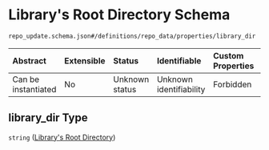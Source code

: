 # Library's Root Directory Schema

```txt
repo_update.schema.json#/definitions/repo_data/properties/library_dir
```



| Abstract            | Extensible | Status         | Identifiable            | Custom Properties | Additional Properties | Access Restrictions | Defined In                                                                           |
| :------------------ | :--------- | :------------- | :---------------------- | :---------------- | :-------------------- | :------------------ | :----------------------------------------------------------------------------------- |
| Can be instantiated | No         | Unknown status | Unknown identifiability | Forbidden         | Allowed               | none                | [repo-update.schema.json*](../../out/repo-update.schema.json "open original schema") |

## library_dir Type

`string` ([Library's Root Directory](repo-update-definitions-git-repository-properties-librarys-root-directory.md))
